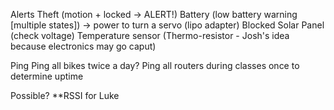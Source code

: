 Alerts
Theft (motion + locked -> ALERT!)
Battery (low battery warning [multiple states]) -> power to turn a servo (lipo adapter)
Blocked Solar Panel (check voltage)
Temperature sensor (Thermo-resistor - Josh's idea because electronics may go caput)

Ping
Ping all bikes twice a day?
Ping all routers during classes once to determine uptime

Possible?
**RSSI for Luke
